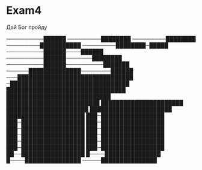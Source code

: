 # Exam4
Дай Бог пройду

──────────██████
─────────████████
─────────████████
─────────███████████
─────────████████─█████
──────────██████────██████
──────────██████───────████████
──────────██████──────────███████
──────██████████████────────██████
───███████████████████████████████
─████████████████████████████████
████████████████████████████████
████████████████████████████
█████████████████████████
██████████████████████
██████████████████████
██████████████████████
█████████████████████
███─█████████████████
███─█████████████████
███─█████████████████
███─█████████████████
███─█████████████████
███─█████████████████
███─█████████████████
███─█████████████████
███─█████████████████
███─█████████████████
███─█████████████████
██──█████████████████
█────███████████████
█────███████████████
─────███████████████
